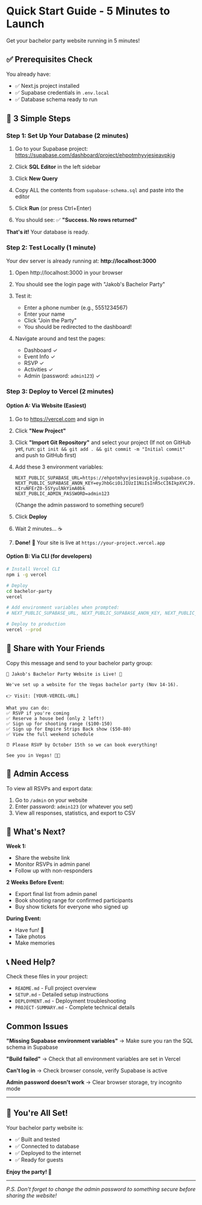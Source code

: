 # Quick Start Guide - 5 Minutes to Launch

Get your bachelor party website running in 5 minutes!

## ✅ Prerequisites Check

You already have:
- ✅ Next.js project installed
- ✅ Supabase credentials in `.env.local`
- ✅ Database schema ready to run

## 🚀 3 Simple Steps

### Step 1: Set Up Your Database (2 minutes)

1. Go to your Supabase project: https://supabase.com/dashboard/project/ehpotmhyvjesieavpkjg

2. Click **SQL Editor** in the left sidebar

3. Click **New Query**

4. Copy ALL the contents from `supabase-schema.sql` and paste into the editor

5. Click **Run** (or press Ctrl+Enter)

6. You should see: ✅ **"Success. No rows returned"**

**That's it!** Your database is ready.

### Step 2: Test Locally (1 minute)

Your dev server is already running at: **http://localhost:3000**

1. Open http://localhost:3000 in your browser

2. You should see the login page with "Jakob's Bachelor Party"

3. Test it:
   - Enter a phone number (e.g., 5551234567)
   - Enter your name
   - Click "Join the Party"
   - You should be redirected to the dashboard!

4. Navigate around and test the pages:
   - Dashboard ✓
   - Event Info ✓
   - RSVP ✓
   - Activities ✓
   - Admin (password: `admin123`) ✓

### Step 3: Deploy to Vercel (2 minutes)

#### Option A: Via Website (Easiest)

1. Go to https://vercel.com and sign in

2. Click **"New Project"**

3. Click **"Import Git Repository"** and select your project
   (If not on GitHub yet, run: `git init && git add . && git commit -m "Initial commit"` and push to GitHub first)

4. Add these 3 environment variables:
   ```
   NEXT_PUBLIC_SUPABASE_URL=https://ehpotmhyvjesieavpkjg.supabase.co
   NEXT_PUBLIC_SUPABASE_ANON_KEY=eyJhbGciOiJIUzI1NiIsInR5cCI6IkpXVCJ9.eyJpc3MiOiJzdXBhYmFzZSIsInJlZiI6ImVocG90bWh5dmplc2llYXZwa2pnIiwicm9sZSI6ImFub24iLCJpYXQiOjE3NjAxNzM5MzAsImV4cCI6MjA3NTc0OTkzMH0.zYEul8KkljtozKFD-KIruNFErZ0-5SYyulNkYimA0bk
   NEXT_PUBLIC_ADMIN_PASSWORD=admin123
   ```
   (Change the admin password to something secure!)

5. Click **Deploy**

6. Wait 2 minutes... ☕

7. **Done!** 🎉 Your site is live at `https://your-project.vercel.app`

#### Option B: Via CLI (for developers)

```bash
# Install Vercel CLI
npm i -g vercel

# Deploy
cd bachelor-party
vercel

# Add environment variables when prompted:
# NEXT_PUBLIC_SUPABASE_URL, NEXT_PUBLIC_SUPABASE_ANON_KEY, NEXT_PUBLIC_ADMIN_PASSWORD

# Deploy to production
vercel --prod
```

## 📱 Share with Your Friends

Copy this message and send to your bachelor party group:

```
🎉 Jakob's Bachelor Party Website is Live! 🎉

We've set up a website for the Vegas bachelor party (Nov 14-16).

👉 Visit: [YOUR-VERCEL-URL]

What you can do:
✅ RSVP if you're coming
✅ Reserve a house bed (only 2 left!)
✅ Sign up for shooting range ($100-150)
✅ Sign up for Empire Strips Back show ($50-80)
✅ View the full weekend schedule

⏰ Please RSVP by October 15th so we can book everything!

See you in Vegas! 🎰🍾
```

## 🔑 Admin Access

To view all RSVPs and export data:

1. Go to `/admin` on your website
2. Enter password: `admin123` (or whatever you set)
3. View all responses, statistics, and export to CSV

## 🎯 What's Next?

**Week 1:**
- Share the website link
- Monitor RSVPs in admin panel
- Follow up with non-responders

**2 Weeks Before Event:**
- Export final list from admin panel
- Book shooting range for confirmed participants
- Buy show tickets for everyone who signed up

**During Event:**
- Have fun! 🎉
- Take photos
- Make memories

## 📞 Need Help?

Check these files in your project:
- `README.md` - Full project overview
- `SETUP.md` - Detailed setup instructions
- `DEPLOYMENT.md` - Deployment troubleshooting
- `PROJECT-SUMMARY.md` - Complete technical details

## Common Issues

**"Missing Supabase environment variables"**
→ Make sure you ran the SQL schema in Supabase

**"Build failed"**
→ Check that all environment variables are set in Vercel

**Can't log in**
→ Check browser console, verify Supabase is active

**Admin password doesn't work**
→ Clear browser storage, try incognito mode

---

## 🎊 You're All Set!

Your bachelor party website is:
- ✅ Built and tested
- ✅ Connected to database
- ✅ Deployed to the internet
- ✅ Ready for guests

**Enjoy the party! 🥳**

---

*P.S. Don't forget to change the admin password to something secure before sharing the website!*
